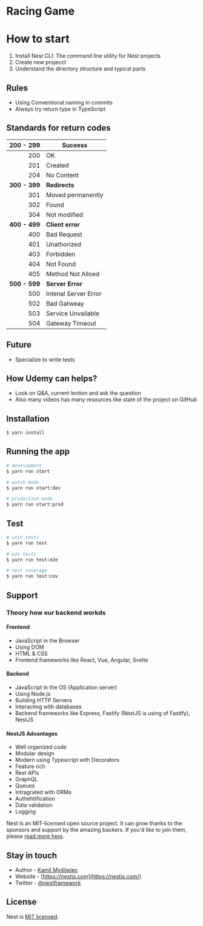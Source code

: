 # Racing Game

# How to start

1. Install Nest CLI: The command line utility for Nest projects
2. Create new projecct
3. Understand the directory structure and typical parts


## Rules

- Using Conventional naming in commits
- Always try return type in TypeScript

## Standards for return codes

| **200 - 299** | **Suceess**
|----------:|---------
| 200 | OK
| 201 | Created
| 204 | No Content
| **300 - 399** | **Redirects**
| 301 | Moved permanently
| 302 | Found |
| 304 | Not modified
| **400 - 499** | **Client error**
| 400 | Bad Request 
| 401 | Unathorized 
| 403 | Forbidden 
| 404 | Not Found 
| 405 | Method Not Alloed 
| **500 - 599** | **Server Error**
| 500 | Intenal Server Error  
| 502 | Bad Gatweay  
| 503 | Service Unvailable  
| 504 |Gateway Timeout  


## Future

- Specialize to write tests

## How Udemy can helps?

- Look on Q&A, current lection and ask the question
- Also many videos has many resources like state of the project on GitHub

## Installation

```bash
$ yarn install
```

## Running the app

```bash
# development
$ yarn run start

# watch mode
$ yarn run start:dev

# production mode
$ yarn run start:prod
```

## Test

```bash
# unit tests
$ yarn run test

# e2e tests
$ yarn run test:e2e

# test coverage
$ yarn run test:cov
```

## Support

### Theory how our backend workds 

#### Frontend

 - JavaScript in the Browser
 - Using DOM
 - HTML & CSS
 - Frontend frameworks like React, Vue, Angular, Svelte

#### Backend

 - JavaScript in the OS (Application server)
 - Using Node.js
 - Building HTTP Servers
 - Interacting with databases
 - Backend frameworks like Express, Fastify (NestJS is using of Fastify), NestJS


#### NestJS Advantages

- Well organized code
- Modular design
- Modern using Typescript with Decorators
- Feature rich
- Rest APIs
- GraphQL
- Queues
- Intragrated with ORMs
- Authehtification
- Data validation
- Logging


Nest is an MIT-licensed open source project. It can grow thanks to the sponsors and support by the amazing backers. If you'd like to join them, please [read more here](https://docs.nestjs.com/support).

## Stay in touch

- Author - [Kamil Myśliwiec](https://kamilmysliwiec.com)
- Website - [https://nestjs.com](https://nestjs.com/)
- Twitter - [@nestframework](https://twitter.com/nestframework)

## License

Nest is [MIT licensed](LICENSE).

